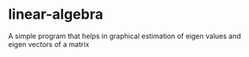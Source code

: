 # linear-algebra
A simple program that helps in graphical estimation of eigen values and eigen vectors of a matrix
